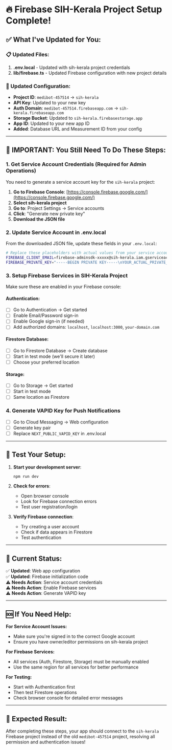 # 🔥 Firebase SIH-Kerala Project Setup Complete!

## ✅ What I've Updated for You:

### 📋 Updated Files:
1. **.env.local** - Updated with sih-kerala project credentials
2. **lib/firebase.ts** - Updated Firebase configuration with new project details

### 🔧 Updated Configuration:
- **Project ID**: `medibot-457514` → `sih-kerala`
- **API Key**: Updated to your new key
- **Auth Domain**: `medibot-457514.firebaseapp.com` → `sih-kerala.firebaseapp.com` 
- **Storage Bucket**: Updated to `sih-kerala.firebasestorage.app`
- **App ID**: Updated to your new app ID
- **Added**: Database URL and Measurement ID from your config

---

## 🚨 IMPORTANT: You Still Need To Do These Steps:

### 1. Get Service Account Credentials (Required for Admin Operations)
You need to generate a service account key for the `sih-kerala` project:

1. **Go to Firebase Console**: [https://console.firebase.google.com/](https://console.firebase.google.com/)
2. **Select sih-kerala project**
3. **Go to**: Project Settings → Service accounts
4. **Click**: "Generate new private key"
5. **Download the JSON file**

### 2. Update Service Account in .env.local
From the downloaded JSON file, update these fields in your `.env.local`:

```bash
# Replace these placeholders with actual values from your service account JSON:
FIREBASE_CLIENT_EMAIL=firebase-adminsdk-xxxxx@sih-kerala.iam.gserviceaccount.com
FIREBASE_PRIVATE_KEY="-----BEGIN PRIVATE KEY-----\nYOUR_ACTUAL_PRIVATE_KEY_HERE\n-----END PRIVATE KEY-----"
```

### 3. Setup Firebase Services in SIH-Kerala Project
Make sure these are enabled in your Firebase console:

#### Authentication:
- [ ] Go to Authentication → Get started
- [ ] Enable Email/Password sign-in
- [ ] Enable Google sign-in (if needed)
- [ ] Add authorized domains: `localhost`, `localhost:3000`, `your-domain.com`

#### Firestore Database:
- [ ] Go to Firestore Database → Create database
- [ ] Start in test mode (we'll secure it later)
- [ ] Choose your preferred location

#### Storage:
- [ ] Go to Storage → Get started
- [ ] Start in test mode
- [ ] Same location as Firestore

### 4. Generate VAPID Key for Push Notifications
- [ ] Go to Cloud Messaging → Web configuration
- [ ] Generate key pair
- [ ] Replace `NEXT_PUBLIC_VAPID_KEY` in .env.local

---

## 🧪 Test Your Setup:

1. **Start your development server**:
   ```bash
   npm run dev
   ```

2. **Check for errors**:
   - Open browser console
   - Look for Firebase connection errors
   - Test user registration/login

3. **Verify Firebase connection**:
   - Try creating a user account
   - Check if data appears in Firestore
   - Test authentication

---

## 🔧 Current Status:

✅ **Updated**: Web app configuration  
✅ **Updated**: Firebase initialization code  
⚠️ **Needs Action**: Service account credentials  
⚠️ **Needs Action**: Enable Firebase services  
⚠️ **Needs Action**: Generate VAPID key  

---

## 🆘 If You Need Help:

**For Service Account Issues:**
- Make sure you're signed in to the correct Google account
- Ensure you have owner/editor permissions on sih-kerala project

**For Firebase Services:**
- All services (Auth, Firestore, Storage) must be manually enabled
- Use the same region for all services for better performance

**For Testing:**
- Start with Authentication first
- Then test Firestore operations
- Check browser console for detailed error messages

---

## 🎯 Expected Result:
After completing these steps, your app should connect to the `sih-kerala` Firebase project instead of the old `medibot-457514` project, resolving all permission and authentication issues!